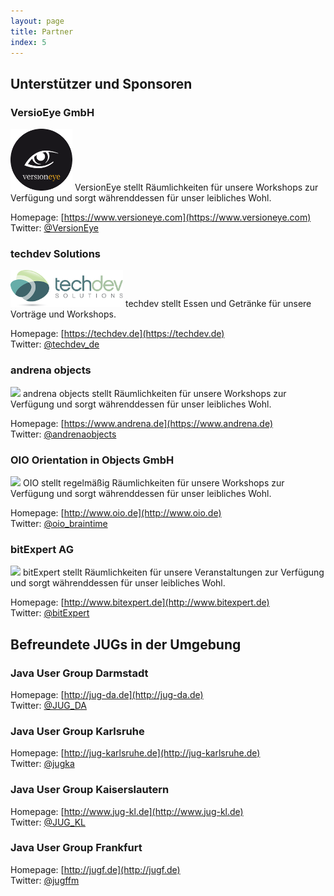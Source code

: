 ```yaml
---
layout: page
title: Partner
index: 5
---
```


## Unterstützer und Sponsoren

### VersioEye GmbH 

<img src="/public/img/versioneye-logo.png" />
VersionEye stellt Räumlichkeiten für unsere Workshops zur Verfügung und sorgt währenddessen für unser leibliches Wohl.

Homepage: [https://www.versioneye.com](https://www.versioneye.com)<br />
Twitter:  [@VersionEye](https://twitter.com/VersionEye)

### techdev Solutions 

<img src="/public/img/techdev-logo.png" />
techdev stellt Essen und Getränke für unsere Vorträge und Workshops.

Homepage: [https://techdev.de](https://techdev.de)<br />
Twitter:  [@techdev_de](https://twitter.com/techdev_de)

### andrena objects 

<img src="/public/img/andrena-logo.png" />
andrena objects stellt Räumlichkeiten für unsere Workshops zur Verfügung und sorgt währenddessen für unser leibliches Wohl.
 
Homepage: [https://www.andrena.de](https://www.andrena.de)<br />
Twitter:  [@andrenaobjects](https://twitter.com/andrenaobjects)

### OIO Orientation in Objects GmbH

<img src="/public/img/oio-logo.png" />
OIO stellt regelmäßig Räumlichkeiten für unsere Workshops zur Verfügung und sorgt währenddessen für unser leibliches Wohl.

Homepage: [http://www.oio.de](http://www.oio.de)<br />
Twitter:  [@oio_braintime](https://twitter.com/oio_braintime)

### bitExpert AG

<img src="/public/img/bitexpert-logo.png" />
bitExpert stellt Räumlichkeiten für unsere Veranstaltungen zur Verfügung und sorgt währenddessen für unser leibliches Wohl.

Homepage: [http://www.bitexpert.de](http://www.bitexpert.de)<br />
Twitter:  [@bitExpert](https://twitter.com/bitExpert)

## Befreundete JUGs in der Umgebung

### Java User Group Darmstadt

Homepage: [http://jug-da.de](http://jug-da.de)<br />
Twitter:  [@JUG_DA](https://twitter.com/JUG_DA)

### Java User Group Karlsruhe

Homepage: [http://jug-karlsruhe.de](http://jug-karlsruhe.de)<br />
Twitter:  [@jugka](https://twitter.com/jugka)

### Java User Group Kaiserslautern

Homepage: [http://www.jug-kl.de](http://www.jug-kl.de)<br />
Twitter:  [@JUG_KL](https://twitter.com/JUG_KL)

### Java User Group Frankfurt

Homepage: [http://jugf.de](http://jugf.de)<br />
Twitter:  [@jugffm](https://twitter.com/jugffm)
